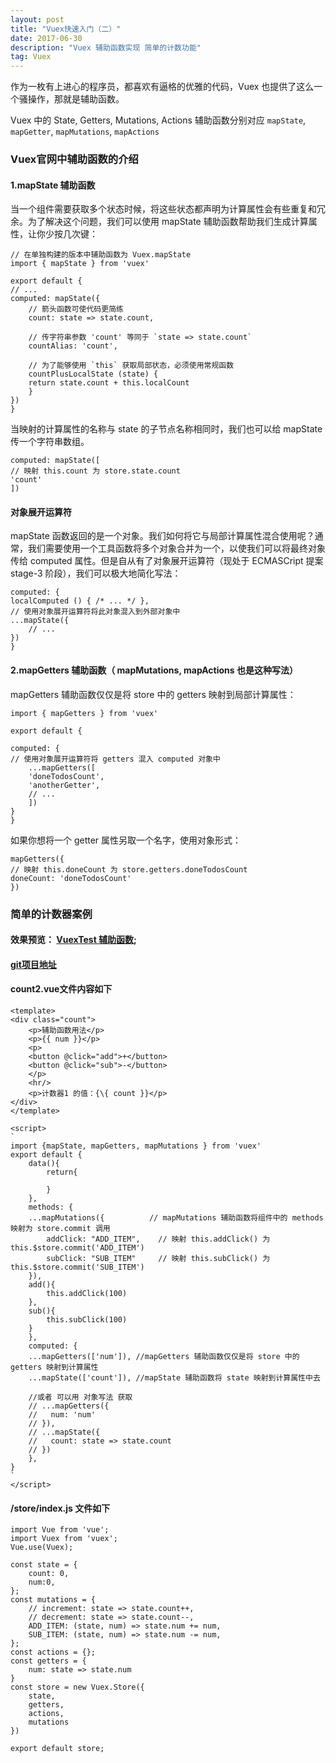 ```yaml
---
layout: post
title: "Vuex快速入门（二）"
date: 2017-06-30
description: "Vuex 辅助函数实现 简单的计数功能"
tag: Vuex
---   
```


作为一枚有上进心的程序员，都喜欢有逼格的优雅的代码，Vuex 也提供了这么一个骚操作，那就是辅助函数。

Vuex 中的 State, Getters, Mutations, Actions 辅助函数分别对应 `mapState`, `mapGetter`, `mapMutations`, `mapActions`

### Vuex官网中辅助函数的介绍

#### 1.mapState 辅助函数


当一个组件需要获取多个状态时候，将这些状态都声明为计算属性会有些重复和冗余。为了解决这个问题，我们可以使用 mapState 辅助函数帮助我们生成计算属性，让你少按几次键：


    // 在单独构建的版本中辅助函数为 Vuex.mapState
    import { mapState } from 'vuex'

    export default {
    // ...
    computed: mapState({
        // 箭头函数可使代码更简练
        count: state => state.count,

        // 传字符串参数 'count' 等同于 `state => state.count`
        countAlias: 'count',

        // 为了能够使用 `this` 获取局部状态，必须使用常规函数
        countPlusLocalState (state) {
        return state.count + this.localCount
        }
    })
    }

当映射的计算属性的名称与 state 的子节点名称相同时，我们也可以给 mapState 传一个字符串数组。

    computed: mapState([
    // 映射 this.count 为 store.state.count
    'count'
    ])

#### 对象展开运算符

mapState 函数返回的是一个对象。我们如何将它与局部计算属性混合使用呢？通常，我们需要使用一个工具函数将多个对象合并为一个，以使我们可以将最终对象传给 computed 属性。但是自从有了对象展开运算符（现处于 ECMASCript 提案 stage-3 阶段），我们可以极大地简化写法：

    computed: {
    localComputed () { /* ... */ },
    // 使用对象展开运算符将此对象混入到外部对象中
    ...mapState({
        // ...
    })
    }

#### 2.mapGetters 辅助函数（ mapMutations, mapActions 也是这种写法）

mapGetters 辅助函数仅仅是将 store 中的 getters 映射到局部计算属性：

    import { mapGetters } from 'vuex'

    export default {

    computed: {
    // 使用对象展开运算符将 getters 混入 computed 对象中
        ...mapGetters([
        'doneTodosCount',
        'anotherGetter',
        // ...
        ])
    }
    }

如果你想将一个 getter 属性另取一个名字，使用对象形式：

    mapGetters({
    // 映射 this.doneCount 为 store.getters.doneTodosCount
    doneCount: 'doneTodosCount'
    })

### 简单的计数器案例

#### 效果预览： [VuexTest 辅助函数](../../../demo/vuexTest/index.html?_blank#/Count2);

#### [git项目地址](https://github.com/xwLyc/vue-vuex?_blank)

#### count2.vue文件内容如下

    <template>
    <div class="count">
        <p>辅助函数用法</p>
        <p>{{ num }}</p>
        <p>
        <button @click="add">+</button>
        <button @click="sub">-</button>
        </p>
        <hr/>
        <p>计数器1 的值：{\{ count }}</p>
    </div>
    </template>

    <script>
    `
    import {mapState, mapGetters, mapMutations } from 'vuex'
    export default {
        data(){
            return{

            }
        },
        methods: {
        ...mapMutations({          // mapMutations 辅助函数将组件中的 methods 映射为 store.commit 调用
            addClick: "ADD_ITEM",    // 映射 this.addClick() 为 this.$store.commit('ADD_ITEM')
            subClick: "SUB_ITEM"     // 映射 this.subClick() 为 this.$store.commit('SUB_ITEM')
        }),
        add(){
            this.addClick(100)
        },
        sub(){
            this.subClick(100)
        }
        },
        computed: {
        ...mapGetters(['num']), //mapGetters 辅助函数仅仅是将 store 中的 getters 映射到计算属性
        ...mapState(['count']), //mapState 辅助函数将 state 映射到计算属性中去

        //或者 可以用 对象写法 获取
        // ...mapGetters({
        //   num: 'num'
        // }),
        // ...mapState({
        //   count: state => state.count 
        // })
        },
    }
    `
    </script>

#### /store/index.js 文件如下 

    import Vue from 'vue';
    import Vuex from 'vuex';
    Vue.use(Vuex);

    const state = {
        count: 0,
        num:0,
    };
    const mutations = {
        // increment: state => state.count++,
        // decrement: state => state.count--,
        ADD_ITEM: (state, num) => state.num += num,
        SUB_ITEM: (state, num) => state.num -= num,
    };
    const actions = {};
    const getters = {
        num: state => state.num
    }
    const store = new Vuex.Store({
        state,
        getters,
        actions,
        mutations
    })

    export default store;


